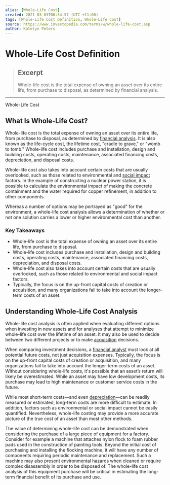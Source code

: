 ```yaml
---
alias: [Whole-Life Cost]
created: 2021-03-03T00:54:57 (UTC +11:00)
tags: [Whole-Life Cost Definition, Whole-Life Cost]
source: https://www.investopedia.com/terms/w/whole-life-cost.asp
author: Katelyn Peters
---
```


# Whole-Life Cost Definition

> ## Excerpt
> Whole-life cost is the total expense of owning an asset over its entire life, from purchase to disposal, as determined by financial analysis.

---

Whole-Life Cost
## What Is Whole-Life Cost?

Whole-life cost is the total expense of owning an asset over its entire life, from purchase to disposal, as determined by [financial analysis](https://www.investopedia.com/terms/f/financial-analysis.asp). It is also known as the life-cycle cost, the lifetime cost, "cradle to grave," or "womb to tomb." Whole-life cost includes purchase and installation, design and building costs, operating costs, maintenance, associated financing costs, depreciation, and disposal costs.

Whole-life cost also takes into account certain costs that are usually overlooked, such as those related to environmental and [social impact](https://www.investopedia.com/terms/s/social-impact-statement.asp) factors. In the example of constructing a nuclear power station, it is possible to calculate the environmental impact of making the concrete containment and the water required for copper refinement, in addition to other components.

Whereas a number of options may be portrayed as "good" for the environment, a whole-life cost analysis allows a determination of whether or not one solution carries a lower or higher environmental cost than another.

### Key Takeaways

-   Whole-life cost is the total expense of owning an asset over its entire life, from purchase to disposal.
-   Whole-life cost includes purchase and installation, design and building costs, operating costs, maintenance, associated financing costs, depreciation, and disposal costs.
-   Whole-life cost also takes into account certain costs that are usually overlooked, such as those related to environmental and social impact factors.
-   Typically, the focus is on the up-front capital costs of creation or acquisition, and many organizations fail to take into account the longer-term costs of an asset.

## Understanding Whole-Life Cost Analysis

Whole-life cost analysis is often applied when evaluating different options when investing in new assets and for analyses that attempt to minimize whole-life cost over the lifetime of an asset. It may also be used to decide between two different projects or to make [acquisition](https://www.investopedia.com/terms/a/acquisition.asp) decisions.

When comparing investment decisions, a [financial analyst](https://www.investopedia.com/articles/financial-advisors/121815/financial-analyst-career-path-qualifications.asp) must look at all potential future costs, not just acquisition expenses. Typically, the focus is on the up-front capital costs of creation or acquisition, and many organizations fail to take into account the longer-term costs of an asset. Without considering whole-life costs, it's possible that an asset’s return will likely be overestimated. While an asset may have low development costs, its purchase may lead to high maintenance or customer service costs in the future.

While most short-term costs—and even [depreciation](https://www.investopedia.com/terms/d/depreciation.asp)—can be readily measured or estimated, long-term costs are more difficult to estimate. In addition, factors such as environmental or social impact cannot be easily quantified. Nevertheless, whole-life costing may provide a more accurate picture of the true cost of an asset than most other methods.

The value of determining whole-life cost can be demonstrated when considering the purchase of a large piece of equipment for a factory. Consider for example a machine that attaches nylon flock to foam rubber pads used in the construction of painting tools. Beyond the initial cost of purchasing and installing the flocking machine, it will have any number of components requiring periodic maintenance and replacement. Such a machine may also present environmental hazards when cleaned or require complex disassembly in order to be disposed of. The whole-life cost analysis of this equipment purchase will be critical in estimating the long-term financial benefit of its purchase and use.
